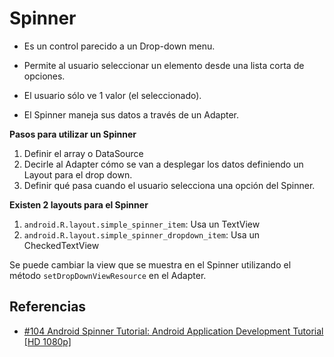   Spinner
==========================

- Es un control parecido a un Drop-down menu.

- Permite al usuario seleccionar un elemento desde una lista corta de opciones.

- El usuario sólo ve 1 valor (el seleccionado).

- El Spinner maneja sus datos a través de un Adapter.

**Pasos para utilizar un Spinner**

1. Definir el array o DataSource
2. Decirle al Adapter cómo se van a desplegar los datos definiendo un Layout para el drop down.
3. Definir qué pasa cuando el usuario selecciona una opción del Spinner.

**Existen 2 layouts para el Spinner**
1. ```android.R.layout.simple_spinner_item```: Usa un TextView
2. ```android.R.layout.simple_spinner_dropdown_item```: Usa un CheckedTextView

Se puede cambiar la view que se muestra en el Spinner utilizando el método ```setDropDownViewResource``` en el Adapter.

Referencias
------------
- [#104 Android Spinner Tutorial: Android Application Development Tutorial [HD 1080p]](https://www.youtube.com/watch?v=VEgw3Ia6PIs&index=104&list=PLonJJ3BVjZW6hYgvtkaWvwAVvOFB7fkLa&nohtml5=False)